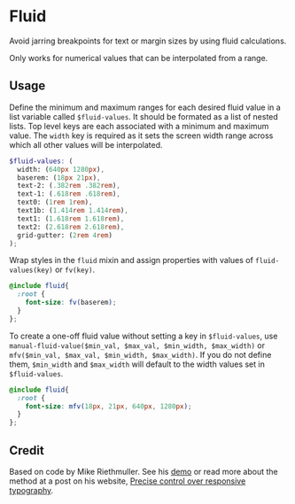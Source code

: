 # Fluid

Avoid jarring breakpoints for text or margin sizes by using fluid calculations.

Only works for numerical values that can be interpolated from a range.

## Usage
Define the minimum and maximum ranges for each desired fluid value in a list variable called `$fluid-values`. It should be formated as a list of nested lists. Top level keys are each associated with a minimum and maximum value. The `width` key is required as it sets the screen width range across which all other values will be interpolated.

```scss
$fluid-values: (
  width: (640px 1280px),
  baserem: (18px 21px),
  text-2: (.382rem .382rem),
  text-1: (.618rem .618rem),
  text0: (1rem 1rem),
  text1b: (1.414rem 1.414rem),
  text1: (1.618rem 1.618rem),
  text2: (2.618rem 2.618rem),
  grid-gutter: (2rem 4rem)
);
```

Wrap styles in the `fluid` mixin and assign properties with values of `fluid-values(key)` or `fv(key)`.

```scss
@include fluid{
  :root {
    font-size: fv(baserem);
  }
};
```

To create a one-off fluid value without setting a key in `$fluid-values`, use `manual-fluid-value($min_val, $max_val, $min_width, $max_width)` or `mfv($min_val, $max_val, $min_width, $max_width)`. If you do not define them, `$min_width` and `$max_width` will default to the width values set in `$fluid-values`.

```scss
@include fluid{
  :root {
    font-size: mfv(18px, 21px, 640px, 1280px);
  }
};
```

## Credit

Based on code by Mike Riethmuller. See his [demo](http://codepen.io/MadeByMike/pen/YPJJYv?editors=110) or read more about the method at a post on his website, [Precise control over responsive typography](https://madebymike.com.au/writing/precise-control-responsive-typography/).

